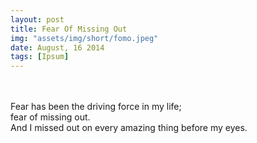 ```yaml
---
layout: post
title: Fear Of Missing Out
img: "assets/img/short/fomo.jpeg"
date: August, 16 2014
tags: [Ipsum]
---
```


<br><br>
Fear has been the driving force in my life; <br>
fear of missing out.<br>
And I missed out on every amazing thing before my eyes.

<br><br>
